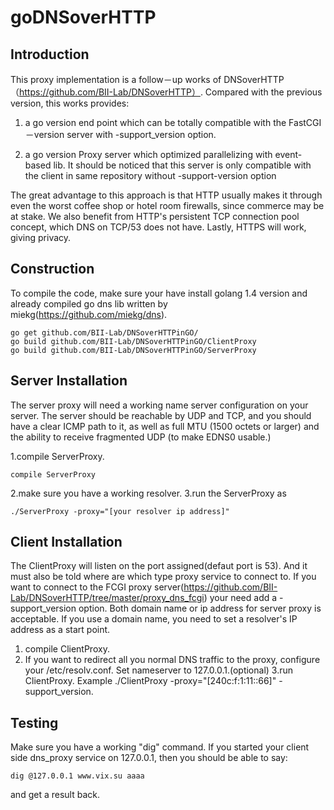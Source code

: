 # goDNSoverHTTP

Introduction
------------

This proxy implementation is a follow－up works of DNSoverHTTP（https://github.com/BII-Lab/DNSoverHTTP）. Compared with the previous version, this works provides:

1. a go version end point which can be totally compatible with the FastCGI－version server with -support_version option. 

2. a go version Proxy server which optimized parallelizing with event-based lib. It should be noticed that this server is only compatible with the client in same repository without -support-version option

The great advantage to this approach is that HTTP usually makes it through
even the worst coffee shop or hotel room firewalls, since commerce may be at
stake. We also benefit from HTTP's persistent TCP connection pool concept,
which DNS on TCP/53 does not have. Lastly, HTTPS will work, giving privacy.

Construction
------------

To compile the code, make sure your have install golang 1.4 version and  already compiled go dns lib written by miekg(https://github.com/miekg/dns).

	go get github.com/BII-Lab/DNSoverHTTPinGO/
	go build github.com/BII-Lab/DNSoverHTTPinGO/ClientProxy
	go build github.com/BII-Lab/DNSoverHTTPinGO/ServerProxy

Server Installation
-------------------

The server proxy will need a working name server configuration on your server. The server should be reachable by UDP and TCP, and you should have a clear ICMP path to it, as well as full MTU (1500 octets or larger) and the ability to receive fragmented UDP (to make EDNS0 usable.)

1.compile ServerProxy.
	
	compile ServerProxy

2.make sure you have a working resolver.
3.run the ServerProxy as 
	
	./ServerProxy -proxy="[your resolver ip address]"

Client Installation
-------------------

The ClientProxy will listen on the port assigned(defaut port is 53). And it must also be told where are which type proxy service to connect to. If you want to connect to the FCGI proxy server(https://github.com/BII-Lab/DNSoverHTTP/tree/master/proxy_dns_fcgi) your need add a -support_version option. Both domain name or ip address for server proxy is acceptable. If you use a domain name, you need to set a resolver's IP address as a start point.

1. compile ClientProxy.
2. If you want to redirect all you normal DNS traffic to the proxy, configure your /etc/resolv.conf. Set nameserver to 127.0.0.1.(optional)
3.run ClientProxy. Example ./ClientProxy -proxy="[240c:f:1:11::66]" -support_version.

Testing
-------

Make sure you have a working "dig" command. If you started your client side
dns_proxy service on 127.0.0.1, then you should be able to say:

	dig @127.0.0.1 www.vix.su aaaa

and get a result back.
